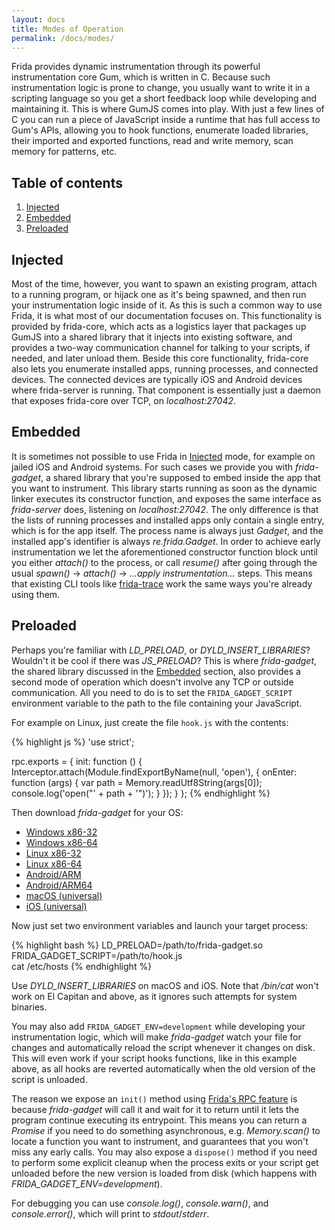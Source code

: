 ```yaml
---
layout: docs
title: Modes of Operation
permalink: /docs/modes/
---
```


Frida provides dynamic instrumentation through its powerful instrumentation core
Gum, which is written in C. Because such instrumentation logic is prone to
change, you usually want to write it in a scripting language so you get a short
feedback loop while developing and maintaining it. This is where GumJS comes
into play. With just a few lines of C you can run a piece of JavaScript inside a
runtime that has full access to Gum's APIs, allowing you to hook functions,
enumerate loaded libraries, their imported and exported functions, read and
write memory, scan memory for patterns, etc.

## Table of contents
  1. [Injected](#injected)
  1. [Embedded](#embedded)
  1. [Preloaded](#preloaded)

## Injected

Most of the time, however, you want to spawn an existing program, attach to a
running program, or hijack one as it's being spawned, and then run your
instrumentation logic inside of it. As this is such a common way to use Frida,
it is what most of our documentation focuses on. This functionality is provided
by frida-core, which acts as a logistics layer that packages up GumJS into a
shared library that it injects into existing software, and provides a two-way
communication channel for talking to your scripts, if needed, and later unload
them. Beside this core functionality, frida-core also lets you enumerate
installed apps, running processes, and connected devices. The connected devices
are typically iOS and Android devices where frida-server is running. That
component is essentially just a daemon that exposes frida-core over TCP, on
*localhost:27042*.

## Embedded

It is sometimes not possible to use Frida in [Injected](#injected) mode, for
example on jailed iOS and Android systems. For such cases we provide you with
*frida-gadget*, a shared library that you're supposed to embed inside the app
that you want to instrument. This library starts running as soon as the dynamic
linker executes its constructor function, and exposes the same interface as
*frida-server* does, listening on *localhost:27042*. The only difference is
that the lists of running processes and installed apps only contain a single
entry, which is for the app itself. The process name is always just *Gadget*,
and the installed app's identifier is always *re.frida.Gadget*. In order to
achieve early instrumentation we let the aforementioned constructor function
block until you either *attach()* to the process, or call *resume()* after
going through the usual *spawn()* -> *attach()* -> *…apply instrumentation…*
steps. This means that existing CLI tools like [frida-trace](/docs/frida-trace/)
work the same ways you're already using them.

## Preloaded

Perhaps you're familiar with *LD_PRELOAD*, or *DYLD_INSERT_LIBRARIES*? Wouldn't
it be cool if there was *JS_PRELOAD*? This is where *frida-gadget*, the shared
library discussed in the [Embedded](#embedded) section, also provides a second
mode of operation which doesn't involve any TCP or outside communication. All
you need to do is to set the `FRIDA_GADGET_SCRIPT` environment variable to the
path to the file containing your JavaScript.

For example on Linux, just create the file `hook.js` with the contents:

{% highlight js %}
'use strict';

rpc.exports = {
  init: function () {
    Interceptor.attach(Module.findExportByName(null, 'open'), {
      onEnter: function (args) {
        var path = Memory.readUtf8String(args[0]);
        console.log('open("' + path + '")');
      }
    });
  }
};
{% endhighlight %}

Then download *frida-gadget* for your OS:

- [Windows x86-32](https://build.frida.re/frida/windows/Win32-Release/bin/frida-gadget.dll)
- [Windows x86-64](https://build.frida.re/frida/windows/x64-Release/bin/frida-gadget.dll)
- [Linux x86-32](https://build.frida.re/frida/linux/i386/lib/frida-gadget.so)
- [Linux x86-64](https://build.frida.re/frida/linux/x86_64/lib/frida-gadget.so)
- [Android/ARM](https://build.frida.re/frida/android/arm/lib/frida-gadget.so)
- [Android/ARM64](https://build.frida.re/frida/android/arm64/lib/frida-gadget.so)
- [macOS (universal)](https://build.frida.re/frida/mac/lib/FridaGadget.dylib)
- [iOS (universal)](https://build.frida.re/frida/ios/lib/FridaGadget.dylib)

Now just set two environment variables and launch your target process:

{% highlight bash %}
LD_PRELOAD=/path/to/frida-gadget.so \
FRIDA_GADGET_SCRIPT=/path/to/hook.js \
cat /etc/hosts
{% endhighlight %}

Use *DYLD_INSERT_LIBRARIES* on macOS and iOS. Note that */bin/cat* won't work
on El Capitan and above, as it ignores such attempts for system binaries.

You may also add `FRIDA_GADGET_ENV=development` while developing your
instrumentation logic, which will make *frida-gadget* watch your file for
changes and automatically reload the script whenever it changes on disk. This
will even work if your script hooks functions, like in this example above, as
all hooks are reverted automatically when the old version of the script is
unloaded.

The reason we expose an `init()` method using [Frida's RPC feature](/docs/javascript-api/#rpc)
is because *frida-gadget* will call it and wait for it to return until it lets
the program continue executing its entrypoint. This means you can return a
*Promise* if you need to do something asynchronous, e.g. *Memory.scan()* to
locate a function you want to instrument, and guarantees that you won't miss any
early calls. You may also expose a `dispose()` method if you need to perform
some explicit cleanup when the process exits or your script get unloaded before
the new version is loaded from disk (which happens with
*FRIDA_GADGET_ENV=development*).

For debugging you can use *console.log()*, *console.warn()*, and
*console.error()*, which will print to *stdout*/*stderr*.
